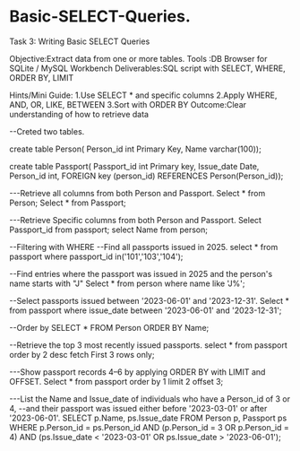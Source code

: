 # Basic-SELECT-Queries.

Task 3: Writing Basic SELECT Queries

 Objective:Extract data from one or more tables.
 Tools :DB Browser for SQLite / MySQL Workbench
 Deliverables:SQL script with SELECT, WHERE, ORDER BY, LIMIT

 Hints/Mini Guide:
 1.Use SELECT * and specific columns
 2.Apply WHERE, AND, OR, LIKE, BETWEEN
 3.Sort with ORDER BY
 Outcome:Clear understanding of how to retrieve data

--Creted two tables.

create table Person(
Person_id int Primary Key,
Name varchar(100));

create table Passport(
Passport_id int Primary key,
Issue_date Date,
Person_id int,
FOREIGN key (person_id) REFERENCES  Person(Person_id));

---Retrieve all columns from both Person and Passport.
Select * from Person;
Select * from Passport;

---Retrieve Specific columns from both Person and Passport.
Select Passport_id from passport;
select Name from person;

--Filtering with WHERE
--Find all passports issued in 2025.
select * from passport where passport_id in('101','103','104');

--Find entries where the passport was issued in 2025 and the person's name starts with "J"
Select * from person where name like 'J%';

--Select passports issued between '2023-06-01' and '2023-12-31'.
Select * from passport where issue_date between '2023-06-01' and '2023-12-31';

--Order by
SELECT * FROM Person
ORDER BY Name;

--Retrieve the top 3 most recently issued passports.
select  * from passport 
order by 2 desc
fetch First 3 rows only;

---Show passport records 4–6 by applying ORDER BY with LIMIT and OFFSET.
Select * from passport
order by 1
limit 2 offset 3;


---List the Name and Issue_date of individuals who have a Person_id of 3 or 4, 
--and their passport was issued either before '2023-03-01' or after '2023-06-01'.
SELECT p.Name, ps.Issue_date
FROM Person p, Passport ps
WHERE p.Person_id = ps.Person_id
  AND (p.Person_id = 3 OR p.Person_id = 4)
  AND (ps.Issue_date < '2023-03-01' OR ps.Issue_date > '2023-06-01');

